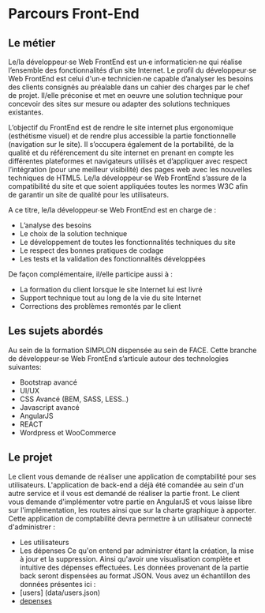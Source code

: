 # Parcours Front-End
## Le métier
Le/la développeur∙se Web Front­End est un∙e informaticien∙ne qui réalise l’ensemble des fonctionnalités d’un site Internet. Le profil du développeur∙se Web Front­End est celui d'un∙e technicien∙ne capable d’analyser les besoins des clients consignés au préalable dans un cahier des charges par le chef de projet. Il/elle préconise et met en oeuvre une solution technique pour concevoir des sites sur mesure ou adapter des solutions techniques existantes. 

L’objectif du Front­End est de rendre le site internet plus ergonomique (esthétisme visuel) et de rendre plus accessible la partie fonctionnelle (navigation sur le site). Il s’occupera également de la portabilité, de la qualité et du référencement du site internet en prenant en compte les différentes plateformes et navigateurs utilisés et d’appliquer avec respect 
l’intégration (pour une meilleur visibilité) des pages web avec les nouvelles techniques de HTML5. Le/la développeur∙se Web Front­End s’assure de la compatibilité du site et que soient appliquées toutes les normes W3C afin de garantir un site de qualité pour les utilisateurs. 
 
A ce titre, le/la développeur∙se Web Front­End est en charge de : 
* L’analyse des besoins  
* Le choix de la solution technique  
* Le développement de toutes les fonctionnalités techniques du site  
* Le respect des bonnes pratiques de codage  
* Les tests et la validation des fonctionnalités développées 

De façon complémentaire, il/elle participe aussi à : 
* La formation du client lorsque le site Internet lui est livré 
* Support technique tout au long de la vie du site Internet  
* Corrections des problèmes remontés par le client 

## Les sujets abordés

 Au sein de la formation SIMPLON dispensée au sein de FACE. Cette branche de développeur∙se Web Front­End s’articule autour des technologies suivantes:

* Bootstrap avancé
* UI/UX
* CSS Avancé (BEM, SASS, LESS..)
* Javascript avancé
* AngularJS 
* REACT
* Wordpress et WooCommerce


## Le projet
Le client vous demande de réaliser une application de comptabilité pour ses utilisateurs. 
L'application de back-end a déjà été comandée au sein d'un autre service et il vous est demandé de réaliser la partie front. Le client vous demande d'implémenter votre partie en AngularJS et vous laisse libre sur l'implémentation, les routes ainsi que sur la charte graphique à apporter. 
Cette application de comptabilité devra permettre à un utilisateur connecté d'administrer : 
* Les utilisateurs
* Les dépenses
Ce qu'on entend par administrer étant la création, la mise à jour et la suppression. Ainsi qu'avoir une visualisation complète et intuitive des dépenses effectuées. 
Les données provenant de la partie back seront dispensées au format JSON. Vous avez un échantillon des données présentes ici : 
* [users] (data/users.json)
* [depenses](data/depenses.json)





